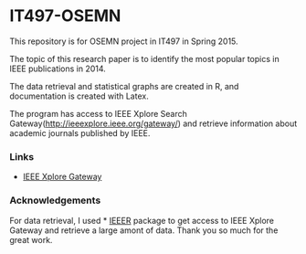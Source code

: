 # IT497-OSEMN
This repository is for OSEMN project in IT497 in Spring 2015.

The topic of this research paper is to identify the most popular topics in IEEE publications in 2014.

The data retrieval and statistical graphs are created in R,
and documentation is created with Latex.

The program has access to IEEE Xplore Search Gateway(http://ieeexplore.ieee.org/gateway/) and retrieve information about academic journals published by IEEE.

### Links
* [IEEE Xplore Gateway](http://ieeexplore.ieee.org/gateway/)

### Acknowledgements
For data retrieval, I used * [IEEER](https://github.com/ropensci/IEEER) package to get access to IEEE Xplore Gateway and retrieve a large amont of data.  Thank you so much for the great work. 